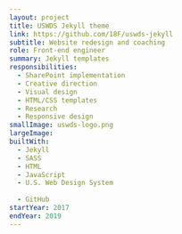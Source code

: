 ```yaml
---
layout: project
title: USWDS Jekyll theme
link: https://github.com/18F/uswds-jekyll
subtitle: Website redesign and coaching
role: Front-end engineer
summary: Jekyll templates
responsibilities:
  - SharePoint implementation
  - Creative direction
  - Visual design
  - HTML/CSS templates
  - Research
  - Responsive design
smallImage: uswds-logo.png
largeImage:
builtWith:
  - Jekyll
  - SASS
  - HTML
  - JavaScript
  - U.S. Web Design System
  
  - GitHub
startYear: 2017
endYear: 2019
---
```

